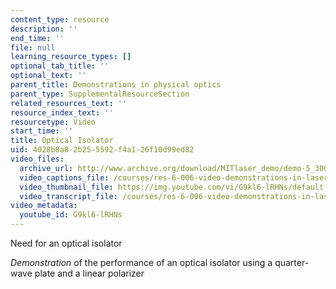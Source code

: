 ```yaml
---
content_type: resource
description: ''
end_time: ''
file: null
learning_resource_types: []
optional_tab_title: ''
optional_text: ''
parent_title: Demonstrations in physical optics
parent_type: SupplementalResourceSection
related_resources_text: ''
resource_index_text: ''
resourcetype: Video
start_time: ''
title: Optical Isolator
uid: 4028b8a8-2b25-5592-f4a1-26f10d99ed82
video_files:
  archive_url: http://www.archive.org/download/MITlaser_demo/demo-5_300k.mp4
  video_captions_file: /courses/res-6-006-video-demonstrations-in-lasers-and-optics-spring-2008/9367ba92d7915e07a4467e0510b593d3_G9kl6-lRHNs.vtt
  video_thumbnail_file: https://img.youtube.com/vi/G9kl6-lRHNs/default.jpg
  video_transcript_file: /courses/res-6-006-video-demonstrations-in-lasers-and-optics-spring-2008/60d37891ea968aac3b7289ecd0390eda_G9kl6-lRHNs.pdf
video_metadata:
  youtube_id: G9kl6-lRHNs
---
```


Need for an optical isolator

_Demonstration_ of the performance of an optical isolator using a quarter-wave plate and a linear polarizer